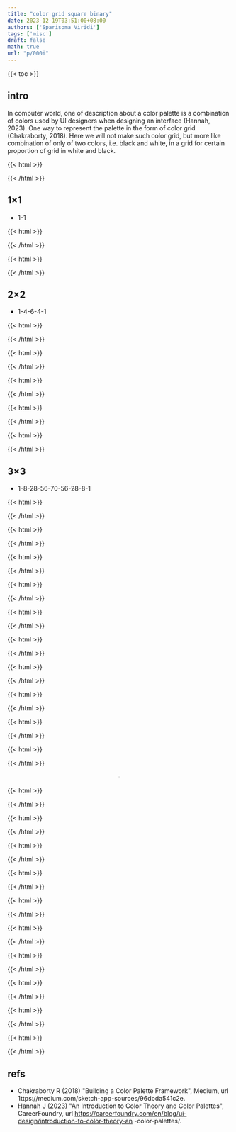```yaml
---
title: "color grid square binary"
date: 2023-12-19T03:51:00+08:00
authors: ['Sparisoma Viridi']
tags: ['misc']
draft: false
math: true
url: "p/000i"
---
```

{{< toc >}}


## intro
In computer world, one of description about a color palette is a combination of colors used by UI designers when designing an interface (Hannah, 2023). One way to represent the palette in the form of color grid (Chakraborty, 2018). Here we will not make such color grid, but more like combination of only of two colors, i.e. black and white, in a grid for certain proportion of grid in white and black.

{{< html >}}
<script>
function formGrid(id) {
  let N = id.length;
  let rows = Math.floor(Math.sqrt(N));
  let cols = rows;
  createGrid(rows, cols, id, id);
}

function createGrid(rows, cols, parentId, chromosome) {
  let side = 8;
  let parent = document.getElementById(parentId);
  parent.style.width = (cols * side) + "px";
  parent.style.height = (rows * side) + "px";
  parent.style.border = "0px solid #888";
  parent.style.display = "inline-block";
  parent.style.marginLeft = "0.2em";
  
  let N = rows * cols;
  for(let i = 0; i < N; i++) {
    let cell = document.createElement("div");
    cell.style.width = side + "px";
    cell.style.height = side + "px";
    cell.style.border = "0.1px solid #888";
    cell.style.float = "left";
    cell.style.background = getColor(chromosome[i]);
    parent.append(cell);
  }
}

function getColor(gene) {
  let color = "";
  if(gene == 1) {
    color = "#fff";
  } else {
    color = "#000";
  }
  return color;
}
</script>
{{< /html >}}


## 1&times;1
+ 1-1

{{< html >}}
<div id="0"></div>
<script>
formGrid("0");
</script>
{{< /html >}}

{{< html >}}
<div id="1"></div>
<script>
formGrid("1");
</script>
{{< /html >}}


## 2&times;2
+ 1-4-6-4-1

{{< html >}}
<div id="0000"></div>
<script>
formGrid("0000");
</script>
{{< /html >}}

{{< html >}}
<div id="1000"></div>
<div id="0100"></div>
<div id="0010"></div>
<div id="0001"></div>
<script>
formGrid("1000");
formGrid("0100");
formGrid("0010");
formGrid("0001");
</script>
{{< /html >}}

{{< html >}}
<div id="1100"></div>
<div id="0101"></div>
<div id="0011"></div>
<div id="1010"></div>
<div id="1001"></div>
<div id="0110"></div>
<script>
formGrid("1100");
formGrid("0101");
formGrid("0011");
formGrid("1010");
formGrid("1001");
formGrid("0110");
</script>
{{< /html >}}

{{< html >}}
<div id="1110"></div>
<div id="1101"></div>
<div id="0111"></div>
<div id="1011"></div>
<script>
formGrid("1110");
formGrid("1101");
formGrid("0111");
formGrid("1011");
</script>
{{< /html >}}

{{< html >}}
<div id="1111"></div>
<script>
formGrid("1111");
</script>
{{< /html >}}


## 3&times;3
+ 1-8-28-56-70-56-28-8-1

{{< html >}}
<div id="000000000"></div>
<script>
formGrid("000000000");
</script>
{{< /html >}}

{{< html >}}
<div id="100000000"></div>
<div id="010000000"></div>
<div id="001000000"></div>
<div id="000100000"></div>
<div id="000010000"></div>
<div id="000001000"></div>
<div id="000000100"></div>
<div id="000000010"></div>
<div id="000000001"></div>
<script>
formGrid("100000000");
formGrid("010000000");
formGrid("001000000");
formGrid("000100000");
formGrid("000010000");
formGrid("000001000");
formGrid("000000100");
formGrid("000000010");
formGrid("000000001");
</script>
{{< /html >}}

{{< html >}}
<div id="110000000"></div>
<div id="011000000"></div>
<div id="001100000"></div>
<div id="000110000"></div>
<div id="000011000"></div>
<div id="000001100"></div>
<div id="000000110"></div>
<div id="000000011"></div>
<script>
formGrid("110000000");
formGrid("011000000");
formGrid("001100000");
formGrid("000110000");
formGrid("000011000");
formGrid("000001100");
formGrid("000000110");
formGrid("000000011");
</script>
{{< /html >}}

{{< html >}}
<div id="101000000"></div>
<div id="010100000"></div>
<div id="001010000"></div>
<div id="000101000"></div>
<div id="000010100"></div>
<div id="000001010"></div>
<div id="000000101"></div>
<script>
formGrid("101000000");
formGrid("010100000");
formGrid("001010000");
formGrid("000101000");
formGrid("000010100");
formGrid("000001010");
formGrid("000000101");
</script>
{{< /html >}}

{{< html >}}
<div id="100100000"></div>
<div id="010010000"></div>
<div id="001001000"></div>
<div id="000100100"></div>
<div id="000010010"></div>
<div id="000001001"></div>
<script>
formGrid("100100000");
formGrid("010010000");
formGrid("001001000");
formGrid("000100100");
formGrid("000010010");
formGrid("000001001");
</script>
{{< /html >}}

{{< html >}}
<div id="100010000"></div>
<div id="010001000"></div>
<div id="001000100"></div>
<div id="000100010"></div>
<div id="000010001"></div>
<script>
formGrid("100010000");
formGrid("010001000");
formGrid("001000100");
formGrid("000100010");
formGrid("000010001");
</script>
{{< /html >}}

{{< html >}}
<div id="100001000"></div>
<div id="010000100"></div>
<div id="001000010"></div>
<div id="000100001"></div>
<script>
formGrid("100001000");
formGrid("010000100");
formGrid("001000010");
formGrid("000100001");
</script>
{{< /html >}}

{{< html >}}
<div id="100000100"></div>
<div id="010000010"></div>
<div id="001000001"></div>
<script>
formGrid("100000100");
formGrid("010000010");
formGrid("001000001");
</script>
{{< /html >}}

{{< html >}}
<div id="100000010"></div>
<div id="010000001"></div>
<script>
formGrid("100000010");
formGrid("010000001");
</script>
{{< /html >}}

{{< html >}}
<div id="100000001"></div>
<script>
formGrid("100000001");
</script>
{{< /html >}}

$$
\cdot\cdot
$$

{{< html >}}
<div id="011111110"></div>
<script>
formGrid("011111110");
</script>
{{< /html >}}

{{< html >}}
<div id="011111101"></div>
<div id="101111110"></div>
<script>
formGrid("011111101");
formGrid("101111110");
</script>
{{< /html >}}

{{< html >}}
<div id="011111011"></div>
<div id="101111101"></div>
<div id="110111110"></div>
<script>
formGrid("011111011");
formGrid("101111101");
formGrid("110111110");
</script>
{{< /html >}}

{{< html >}}
<div id="011110111"></div>
<div id="101111011"></div>
<div id="110111101"></div>
<div id="111011110"></div>
<script>
formGrid("011110111");
formGrid("101111011");
formGrid("110111101");
formGrid("111011110");
</script>
{{< /html >}}

{{< html >}}
<div id="011101111"></div>
<div id="101110111"></div>
<div id="110111011"></div>
<div id="111011101"></div>
<div id="111101110"></div>
<script>
formGrid("011101111");
formGrid("101110111");
formGrid("110111011");
formGrid("111011101");
formGrid("111101110");
</script>
{{< /html >}}

{{< html >}}
<div id="011011111"></div>
<div id="101101111"></div>
<div id="110110111"></div>
<div id="111011011"></div>
<div id="111101101"></div>
<div id="111110110"></div>
<script>
formGrid("011011111");
formGrid("101101111");
formGrid("110110111");
formGrid("111011011");
formGrid("111101101");
formGrid("111110110");
</script>
{{< /html >}}

{{< html >}}
<div id="010111111"></div>
<div id="101011111"></div>
<div id="110101111"></div>
<div id="111010111"></div>
<div id="111101011"></div>
<div id="111110101"></div>
<div id="111111010"></div>
<script>
formGrid("010111111");
formGrid("101011111");
formGrid("110101111");
formGrid("111010111");
formGrid("111101011");
formGrid("111110101");
formGrid("111111010");
</script>
{{< /html >}}

{{< html >}}
<div id="001111111"></div>
<div id="100111111"></div>
<div id="110011111"></div>
<div id="111001111"></div>
<div id="111100111"></div>
<div id="111110011"></div>
<div id="111111001"></div>
<div id="111111100"></div>
<script>
formGrid("001111111");
formGrid("100111111");
formGrid("110011111");
formGrid("111001111");
formGrid("111100111");
formGrid("111110011");
formGrid("111111001");
formGrid("111111100");
</script>
{{< /html >}}

{{< html >}}
<div id="011111111"></div>
<div id="101111111"></div>
<div id="110111111"></div>
<div id="111011111"></div>
<div id="111101111"></div>
<div id="111110111"></div>
<div id="111111011"></div>
<div id="111111101"></div>
<div id="111111110"></div>
<script>
formGrid("011111111");
formGrid("101111111");
formGrid("110111111");
formGrid("111011111");
formGrid("111101111");
formGrid("111110111");
formGrid("111111011");
formGrid("111111101");
formGrid("111111110");
</script>
{{< /html >}}

{{< html >}}
<div id="111111111"></div>
<script>
formGrid("111111111");
</script>
{{< /html >}}


## refs
+  Chakraborty R (2018) "Building a Color Palette Framework", Medium, url 
1ttps://medium.com/sketch-app-sources/96dbda541c2e.
+ Hannah J (2023) "An Introduction to Color Theory and Color Palettes", CareerFoundry, url https://careerfoundry.com/en/blog/ui-design/introduction-to-color-theory-an
-color-palettes/.
